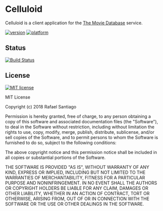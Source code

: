 # Celluloid 
Celluloid is a client application for the [The Movie Database](https://www.themoviedb.org/) service.

[![version](https://img.shields.io/badge/version-alpha-ababab.svg)](https://github.com/rmxsantiago/celluloid)
[![platform](https://img.shields.io/badge/platform-android-green.svg)](https://github.com/rmxsantiago/celluloid)

## Status
[![Build Status](https://travis-ci.org/rmxsantiago/celluloid.svg?branch=master)](https://travis-ci.org/rmxsantiago/celluloid)


## License
[![MIT license](https://img.shields.io/badge/License-MIT-blue.svg)](https://github.com/rmxsantiago/celluloid)

MIT License

Copyright (c) 2018 Rafael Santiago

Permission is hereby granted, free of charge, to any person obtaining a copy
of this software and associated documentation files (the "Software"), to deal
in the Software without restriction, including without limitation the rights
to use, copy, modify, merge, publish, distribute, sublicense, and/or sell
copies of the Software, and to permit persons to whom the Software is
furnished to do so, subject to the following conditions:

The above copyright notice and this permission notice shall be included in all
copies or substantial portions of the Software.

THE SOFTWARE IS PROVIDED "AS IS", WITHOUT WARRANTY OF ANY KIND, EXPRESS OR
IMPLIED, INCLUDING BUT NOT LIMITED TO THE WARRANTIES OF MERCHANTABILITY,
FITNESS FOR A PARTICULAR PURPOSE AND NONINFRINGEMENT. IN NO EVENT SHALL THE
AUTHORS OR COPYRIGHT HOLDERS BE LIABLE FOR ANY CLAIM, DAMAGES OR OTHER
LIABILITY, WHETHER IN AN ACTION OF CONTRACT, TORT OR OTHERWISE, ARISING FROM,
OUT OF OR IN CONNECTION WITH THE SOFTWARE OR THE USE OR OTHER DEALINGS IN THE
SOFTWARE.

